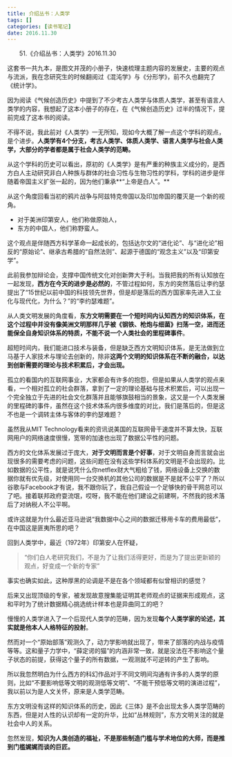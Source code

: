 ```yaml
---
title: 介绍丛书：人类学
tags: []
categories: [读书笔记]
date: 2016.11.30
---
```



&emsp;&emsp;51.《介绍丛书：人类学》2016.11.30

这套书一共九本，是图文并茂的小册子，快速梳理主题内容的发展史，主要的观点与流派，我在念研究生的时候翻阅过《混沌学》与《分形学》，前不久也翻完了《统计学》。

因为阅读《气候创造历史》中提到了不少考古人类学与体质人类学，甚至有语言人类学的内容，我想起了这本小册子的存在，在《气候创造历史》过半的情况下，提前完成了这本书的阅读。

不得不说，我此前对《人类学》一无所知，现如今大概了解一点这个学科的观点，是个进步。**人类学有4个分支，考古人类学、体质人类学、语言人类学与社会人类学，大部分的学者都是属于社会人类学的范畴。**

从这个学科的历史可以看出，原初的《人类学》是有严重的种族主义成分的，是西方白人主动研究非白人种族与群体的社会习性与生物习性的学科，学科的进步是伴随着帝国主义扩张一起的，因为他们秉承**“上帝是白人”。**

从这个角度回看当初的鸦片战争与阿兹特克帝国以及印加帝国的覆灭是一个新的视角。
- 对于美洲印第安人，他们称做原始人，
- 东方的中国人，他们称野蛮人。

这个观点是伴随西方科学革命一起成长的，包括达尔文的“进化论”、与“进化论”相反的“原始论”、继承古希腊的“自然法则”、起源于德国的“观念主义”以及“印第安学”。

此前我参加辩论会，支撑中国传统文化对创新弊大于利。当我把我的所有认知放在一起发现，**西方在今天的进步是必然的**，不管过程如何，东方的突然落后让李约瑟提出了“15世纪以前中国的科技领先世界，但是却是落后的西方国家率先进入工业化与现代化，为什么？”的“李约瑟难题”。

从人类文明发展的角度看，**东方文明需要在一个短时间内认知西方的知识体系，在这个过程中并没有像美洲文明那样几乎被《钢铁、枪炮与细菌》扫荡一空，进而还能保全自身知识体系的特质，不能不说一个人类社会的里程碑事件**。

超短时间内，我们能进口技术与装备，但是缺乏西方文明知识体系，是无法做到立马基于人家技术与理论去创新的，除非**这两个文明的知识体系在不断的融合，以达到创新需要的理论与技术积累后，才会出现。**

孤立的看国内的互联网事业，大家都会有许多的抱怨，但是如果从人类学的观点来看，一个相对孤立的社会群落，拿到了一定的理论基础与技术积累后，可以出现一个完全独立于先进的社会文化群落并且能够旗鼓相当的景象，这又是一个人类发展的里程碑的事件，虽然在这个技术体系内很多维度的对比，我们是落后的，但是这不也是一个调转主体与客体的李约瑟难题？

虽然我从MIT Technology看来的资讯说美国的互联网骨干速度并不算太快，互联网用户的网络速度很慢，宽带的加速也出现了数据公平性的问题。

西方的文化体系发展过于庞大，**对于文明而言是个好事**，对于文明自身而言就会出现很多的需要考虑的问题，这些问题在没有这些学科体系的文明是不会出现的。比如数据的公平性，就是说凭什么你netflex财大气粗给了钱，网络设备上交换的数据你就有优先级，对使用同一台交换机的其他公司的数据是不是就不公平了？所以谷歌与Facebook才有说，我不跟你玩了，我自己假设一个足够快的骨干网总可以了吧。接着联邦政府耍流氓，哎呀，我不能在他们建设之前建啊，不然我的技术落后了对纳税人不公平啊。

或许这就是为什么最近亚马逊说“我数据中心之间的数据迁移用卡车的费用最低”，在中国这是匪夷所思的吧？

回到人类学中，最近（1972年）印第安人在怀疑，
>“你们白人老研究我们，不是为了让我们活得更好，而是为了提出更新颖的观点，好变成一个新的专家”

事实也确实如此，这种厚黑的论调是不是在各个领域都有似曾相识的感觉？

后来又出现顶级的专家，被发现故意搜集能证明其老师观点的证据来形成观点，这和平时为了统计数据精心挑选统计样本也是异曲同工的吧？

慢慢的人类学进入了一个后现代人类学的范畴，因为发现**每个人类学家的论述，其实就是他本人人格特征的投射**。

然而对一个“原始部落”观测久了，动力学影响就出现了，带来了部落的内战与疫情等等。这和量子力学中，“薛定谔的猫”的内涵非常一致，就是没法在不影响这个量子状态的前提，获得这个量子的所有数据，一观测就不可逆转的产生了影响。

所以我忽然明白为什么西方的科幻作品对于不同文明间沟通有许多的人类学的原则，比如“不要影响低等文明的观测低等文明”、“不能干预低等文明的演进过程”，我以前以为是人文关怀，原来是人类学范畴。

东方文明没有这样的知识体系的历史，因此《三体》是不会出现太多人类学范畴的东西，但是对人性的认识却有一定的升华，比如“丛林规则”，东方文明关注的就是社会中人的关系。

忽然发现，**知识为人类创造的福祉，不是那些制造门槛与学术地位的大师，而是推到门槛娓娓而谈的巨匠。**

